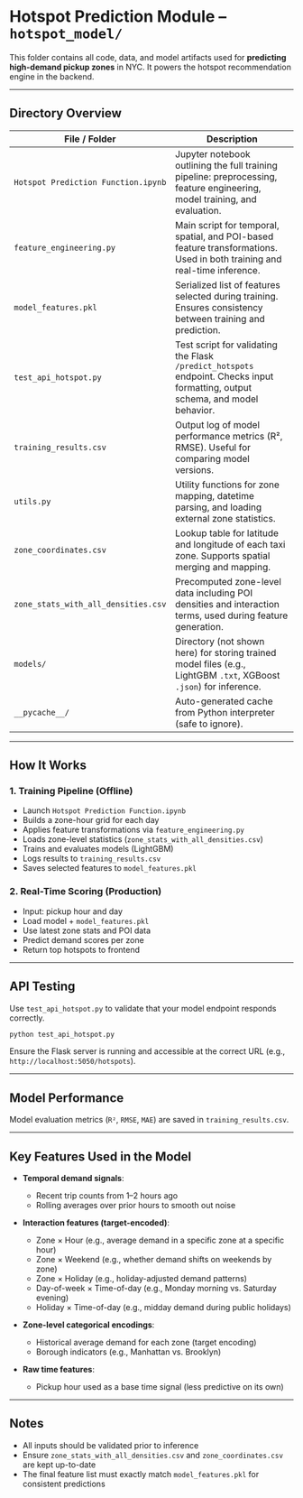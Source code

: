# Hotspot Prediction Module – `hotspot_model/`

This folder contains all code, data, and model artifacts used for **predicting high-demand pickup zones** in NYC. It powers the hotspot recommendation engine in the backend.

---

## Directory Overview

| File / Folder                         | Description                                                                                      |
|--------------------------------------|--------------------------------------------------------------------------------------------------|
| `Hotspot Prediction Function.ipynb`  | Jupyter notebook outlining the full training pipeline: preprocessing, feature engineering, model training, and evaluation. |
| `feature_engineering.py`             | Main script for temporal, spatial, and POI-based feature transformations. Used in both training and real-time inference. |
| `model_features.pkl`                 | Serialized list of features selected during training. Ensures consistency between training and prediction. |
| `test_api_hotspot.py`                | Test script for validating the Flask `/predict_hotspots` endpoint. Checks input formatting, output schema, and model behavior. |
| `training_results.csv`               | Output log of model performance metrics (R², RMSE). Useful for comparing model versions. |
| `utils.py`                           | Utility functions for zone mapping, datetime parsing, and loading external zone statistics. |
| `zone_coordinates.csv`               | Lookup table for latitude and longitude of each taxi zone. Supports spatial merging and mapping. |
| `zone_stats_with_all_densities.csv`  | Precomputed zone-level data including POI densities and interaction terms, used during feature generation. |
| `models/`                            | Directory (not shown here) for storing trained model files (e.g., LightGBM `.txt`, XGBoost `.json`) for inference. |
| `__pycache__/`                       | Auto-generated cache from Python interpreter (safe to ignore). |

---

## How It Works

### 1. Training Pipeline (Offline)

- Launch `Hotspot Prediction Function.ipynb`
- Builds a zone-hour grid for each day
- Applies feature transformations via `feature_engineering.py`
- Loads zone-level statistics (`zone_stats_with_all_densities.csv`)
- Trains and evaluates models (LightGBM)
- Logs results to `training_results.csv`
- Saves selected features to `model_features.pkl`

### 2. Real-Time Scoring (Production)

- Input: pickup hour and day
- Load model + `model_features.pkl`
- Use latest zone stats and POI data
- Predict demand scores per zone
- Return top hotspots to frontend

---

## API Testing

Use `test_api_hotspot.py` to validate that your model endpoint responds correctly.

```bash
python test_api_hotspot.py
```
Ensure the Flask server is running and accessible at the correct URL (e.g., `http://localhost:5050/hotspots`).

---

## Model Performance

Model evaluation metrics (`R²`, `RMSE`, `MAE`) are saved in `training_results.csv`.  

---

## Key Features Used in the Model

- **Temporal demand signals**:
  - Recent trip counts from 1–2 hours ago
  - Rolling averages over prior hours to smooth out noise

- **Interaction features (target-encoded)**:
  - Zone × Hour (e.g., average demand in a specific zone at a specific hour)
  - Zone × Weekend (e.g., whether demand shifts on weekends by zone)
  - Zone × Holiday (e.g., holiday-adjusted demand patterns)
  - Day-of-week × Time-of-day (e.g., Monday morning vs. Saturday evening)
  - Holiday × Time-of-day (e.g., midday demand during public holidays)

- **Zone-level categorical encodings**:
  - Historical average demand for each zone (target encoding)
  - Borough indicators (e.g., Manhattan vs. Brooklyn)

- **Raw time features**:
  - Pickup hour used as a base time signal (less predictive on its own)

---

## Notes

- All inputs should be validated prior to inference
- Ensure `zone_stats_with_all_densities.csv` and `zone_coordinates.csv` are kept up-to-date
- The final feature list must exactly match `model_features.pkl` for consistent predictions

